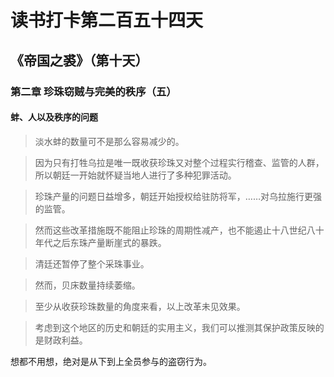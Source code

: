 读书打卡第二百五十四天
===

《帝国之裘》（第十天）
---

### 第二章 珍珠窃贼与完美的秩序（五）

#### 蚌、人以及秩序的问题

> 淡水蚌的数量可不是那么容易减少的。

> 因为只有打牲乌拉是唯一既收获珍珠又对整个过程实行稽查、监管的人群，所以朝廷一开始就怀疑当地人进行了多种犯罪活动。

> 珍珠产量的问题日益增多，朝廷开始授权给驻防将军，……对乌拉施行更强的监管。

> 然而这些改革措施既不能阻止珍珠的周期性减产，也不能遏止十八世纪八十年代之后东珠产量断崖式的暴跌。

> 清廷还暂停了整个采珠事业。

> 然而，贝床数量持续萎缩。

> 至少从收获珍珠数量的角度来看，以上改革未见效果。

> 考虑到这个地区的历史和朝廷的实用主义，我们可以推测其保护政策反映的是财政利益。

想都不用想，绝对是从下到上全员参与的盗窃行为。